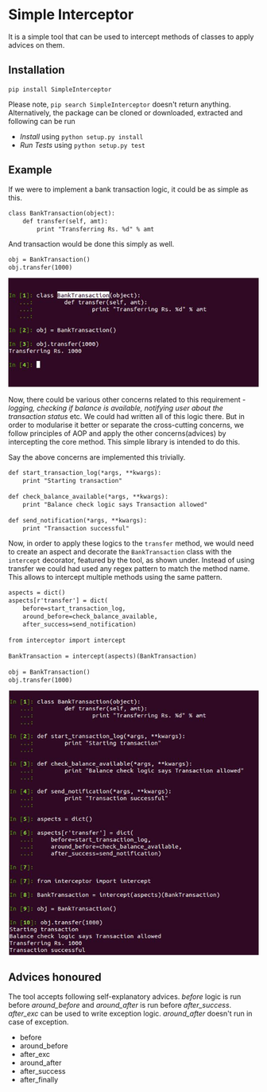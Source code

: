 # Simple Interceptor

It is a simple tool that can be used to intercept methods of classes to apply advices on them.

## Installation

    pip install SimpleInterceptor

Please note, ```pip search SimpleInterceptor``` doesn't return anything. Alternatively, the package 
can be cloned or downloaded, extracted and following can be run

- *Install* using ```python setup.py install```
- *Run Tests* using ```python setup.py test```

## Example

If we were to implement a bank transaction logic, it could be as simple as this.

    class BankTransaction(object):
        def transfer(self, amt):
            print "Transferring Rs. %d" % amt

And transaction would be done this simply as well.

    obj = BankTransaction()
    obj.transfer(1000)
    
![Non-intercept Example](example/non-intercept.jpg?raw=true "Non-intercept Example")

Now, there could be various other concerns related to this requirement - *logging, checking if balance is 
available, notifying user about the transaction status* etc. We could had written all of this logic there. 
But in order to modularise it better or separate the cross-cutting concerns, we follow principles of AOP 
and apply the other concerns(advices) by intercepting the core method. This simple library is intended to 
do this.

Say the above concerns are implemented this trivially.

    def start_transaction_log(*args, **kwargs):
        print "Starting transaction"

    def check_balance_available(*args, **kwargs):
        print "Balance check logic says Transaction allowed"

    def send_notification(*args, **kwargs):
        print "Transaction successful"

Now, in order to apply these logics to the ```transfer``` method, we would need to create an aspect and 
decorate the ```BankTransaction``` class with the ```intercept``` decorator, featured by the tool, as shown 
under. Instead of using transfer we could had used any regex pattern to match the method name. This allows 
to intercept multiple methods using the same pattern.

    aspects = dict()
    aspects[r'transfer'] = dict(
        before=start_transaction_log,
        around_before=check_balance_available,
        after_success=send_notification)

    from interceptor import intercept

    BankTransaction = intercept(aspects)(BankTransaction)

    obj = BankTransaction()
    obj.transfer(1000)

![Intercept Example](example/intercept.jpg?raw=true "Intercept Example")

## Advices honoured

The tool accepts following self-explanatory advices. *before* logic is run before *around_before* and 
*around_after* is run before *after_success*. *after_exc* can be used to write exception logic. *around_after* 
doesn't run in case of exception. 

- before
- around_before
- after_exc
- around_after
- after_success
- after_finally